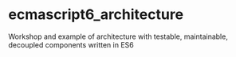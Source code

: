 # ecmascript6_architecture
Workshop and example of architecture with testable, maintainable, decoupled components written in ES6 
